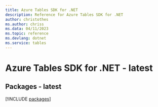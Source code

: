 ```yaml
---
title: Azure Tables SDK for .NET
description: Reference for Azure Tables SDK for .NET
author: christothes
ms.author: chriss
ms.data: 04/11/2023
ms.topic: reference
ms.devlang: dotnet
ms.service: tables
---
```

# Azure Tables SDK for .NET - latest
## Packages - latest
[!INCLUDE [packages](tables-index.md)]